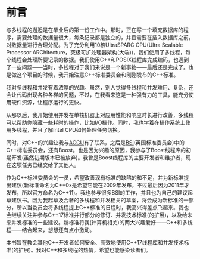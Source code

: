# 前言

与多线程的邂逅是在毕业后的第一份工作中。那时，正在写一个填充数据库的程序，需要处理的数据量很大，每条记录都是独立的，并且需要在插入数据库之前，对数据量进行合理分配。为了充分利用10核UltraSPARC CPU(Ultra Scalable Processor ARChitecture，究极可扩处理器架构(大端))，我们使用了多线程，每个线程会处理所要记录的数据。我们使用C++和POSIX线程库完成编码，也遇到了一些问题——当时，多线程对于我们来说是一个新事物——最后还是完成了。也是做这个项目的时候，我开始注意C++标准委员会和刚刚发布的C++标准。

我对多线程和并发有着浓厚的兴趣。虽然，别人觉得多线程和并发难用、复杂，还会让代码出现各种各样的问题，不过，在我看来这是一种强有力的工具，能充分使用硬件资源，让程序运行的更快。

从那以后，我开始使用并发在单核机器上对应用性能和响应时长进行改善，多线程可以帮助你隐藏一些耗时的操作，比如I/O操作。同时，我也学着在操作系统上使用多线程，并且了解Intel CPU如何处理任务切换。

同时，对C++的兴趣让我与[ACCU](http://accu.org/)有了联系，之后是[BSI](http://www.bsigroup.com/en-GB/standards/)(英国标准委员会)中的C++标准委员会，还有Boost。也是因为兴趣的原因，我参与了Boost线程库的初期开发(虽然初期版本已被放弃)。我曾是Boost线程库的主要开发者和维护者，现在这项任务已经交给了其他人。

作为C++标准委员会的一员，希望改善现有标准的缺陷的和不足，并为新标准提出建议(新标准命名为C++0x是希望它能在2009年发布，不过最后因为2011年才发布，所以官方命名为C++11)。我也参与很多BSI的工作，并且也为自己的建议起草建议书。因为我起草及合著的多线程和并发相关的草案，将会成为新标准的一部分，所以当委员会将多线程提上C++标准的日程时，我高兴得差点飞起来。我也会继续关注并参与C++17标准并行部分的修订、并发技术标准(的扩展)，以及给未来并发标准的一些建议。新标准将我(计算机相关)的两大兴趣爱好——C++和多线程——结合起来，想想还有点小激动。

本书旨在教会其他C++开发者如何安全、高效地使用C++17线程库和并发技术标准(的扩展)。我对C++和多线程的热情，希望也能感染读者们。